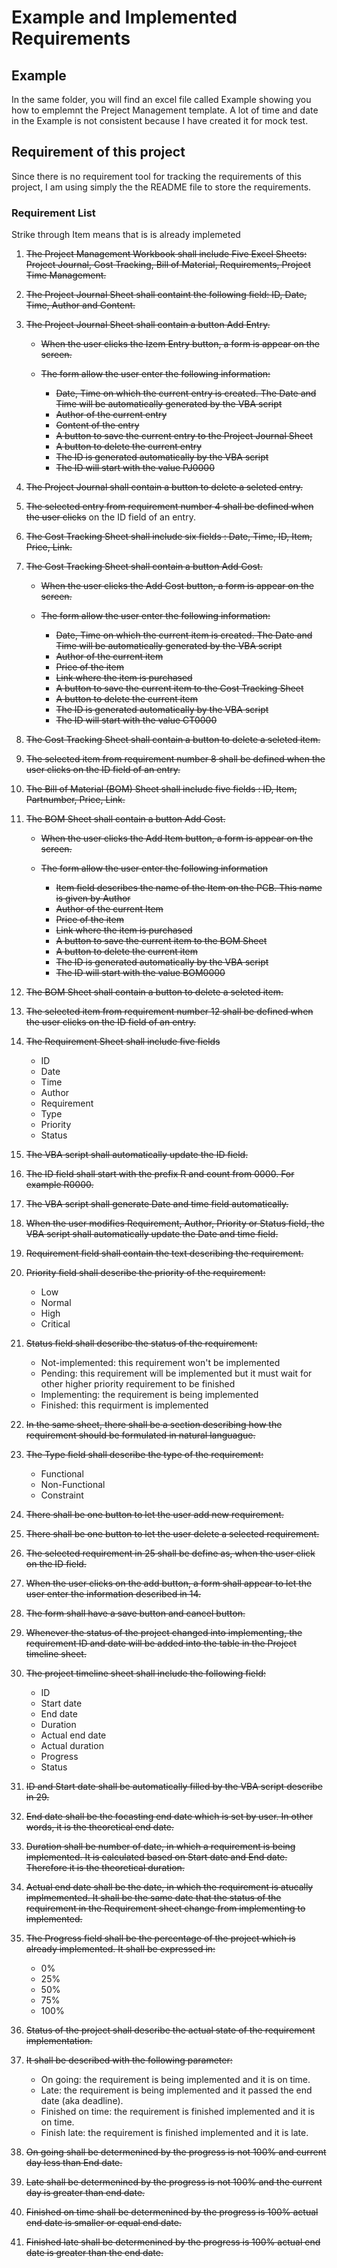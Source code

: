 # Example and Implemented Requirements

## Example

In the same folder, you will find an excel file called Example showing you how to emplemnt the Preject Management template. A lot of time and date in the Example is not consistent because I have created it for mock test.

## Requirement of this project

Since there is no requirement tool for tracking the requirements of this project, I am using simply the the README file to store the requirements.

### Requirement List

Strike through Item means that is is already implemeted

1. ~~The Project Management Workbook shall include Five Excel Sheets: Project Journal, Cost Tracking, Bill of Material, Requirements, Project Time Management.~~

2. ~~The Project Journal Sheet shall containt the following field: ID, Date, Time, Author and Content.~~

3. ~~The Project Journal Sheet shall contain a button Add Entry.~~
    * ~~When the user clicks the Izem Entry button, a form is appear on the screen.~~

    * ~~The form allow the user enter the following information:~~
        * ~~Date, Time on which the current entry is created. The Date and Time will be automatically generated by the VBA script~~
        * ~~Author of the current entry~~
        * ~~Content of the entry~~
        * ~~A button to save the current entry to the Project Journal Sheet~~
        * ~~A button to delete the current entry~~
        * ~~The ID is generated automatically by the VBA script~~
        * ~~The ID will start with the value PJ0000~~

4. ~~The Project Journal shall contain a button to delete a seleted entry.~~

5. ~~The selected entry from requirement number 4 shall be defined when the user clicks~~ on the ID field of an entry.

6. ~~The Cost Tracking Sheet shall include six fields : Date, Time, ID, Item, Price, Link.~~

7. ~~The Cost Tracking Sheet shall contain a button Add Cost.~~
    * ~~When the user clicks the Add Cost button, a form is appear on the screen.~~

    * ~~The form allow the user enter the following information:~~
        * ~~Date, Time on which the current item is created. The Date and Time will be automatically generated by the VBA script~~
        * ~~Author of the current item~~
        * ~~Price of the item~~
        * ~~Link where the item is purchased~~
        * ~~A button to save the current item to the Cost Tracking Sheet~~
        * ~~A button to delete the current item~~
        * ~~The ID is generated automatically by the VBA script~~
        * ~~The ID will start with the value CT0000~~

8. ~~The Cost Tracking Sheet shall contain a button to delete a seleted item.~~

9. ~~The selected item from requirement number 8 shall be defined when the user clicks on the ID field of an entry.~~

10. ~~The Bill of Material (BOM) Sheet shall include five fields : ID, Item, Partnumber, Price, Link.~~

11. ~~The BOM Sheet shall contain a button Add Cost.~~
    * ~~When the user clicks the Add Item button, a form is appear on the screen.~~

    * ~~The form allow the user enter the following information~~
        * ~~Item field describes the name of the Item on the PCB. This name is given by Author~~
        * ~~Author of the current Item~~
        * ~~Price of the item~~
        * ~~Link where the item is purchased~~
        * ~~A button to save the current item to the BOM Sheet~~
        * ~~A button to delete the current item~~
        * ~~The ID is generated automatically by the VBA script~~
        * ~~The ID will start with the value BOM0000~~

12. ~~The BOM Sheet shall contain a button to delete a seleted item.~~

13. ~~The selected item from requirement number 12 shall be defined when the user clicks on the ID field of an entry.~~

14. ~~The Requirement Sheet shall include five fields~~
    * ID
    * Date
    * Time
    * Author
    * Requirement
    * Type
    * Priority
    * Status
15. ~~The VBA script shall automatically update the ID field.~~

16. ~~The ID field shall start with the prefix R and count from 0000. For example R0000.~~

17. ~~The VBA script shall generate Date and time field automatically.~~

18. ~~When the user modifies Requirement, Author, Priority or Status field, the VBA script shall automatically update the Date and time field.~~

19. ~~Requirement field shall contain the text describing the requirement.~~

20. ~~Priority field shall describe the priority of the requirement:~~
    * Low
    * Normal
    * High
    * Critical

21. ~~Status field shall describe the status of the requirement:~~
    * Not-implemented: this requirement won't be implemented
    * Pending: this requirement will be implemented but it must wait for other higher priority requirement to be finished
    * Implementing: the requirement is being implemented
    * Finished: this requirment is implemented

22. ~~In the same sheet, there shall be a section describing how the requirement should be formulated in natural languague.~~

23. ~~The Type field shall describe the type of the requirement:~~
    * Functional
    * Non-Functional
    * Constraint

24. ~~There shall be one button to let the user add new requirement.~~

25. ~~There shall be one button to let the user delete a selected requirement.~~

26. ~~The selected requirement in 25 shall be define as, when the user click on the ID field.~~

27. ~~When the user clicks on the add button, a form shall appear to let the user enter the information described in 14.~~

28. ~~The form shall have a save button and cancel button.~~

29. ~~Whenever the status of the project changed into implementing, the requirement ID and date will be added into the table in the Project timeline sheet.~~

30. ~~The project timeline sheet shall include the following field:~~
    * ID
    * Start date
    * End date
    * Duration
    * Actual end date
    * Actual duration
    * Progress
    * Status

31. ~~ID and Start date shall be automatically filled by the VBA script describe in 29.~~

32. ~~End date shall be the focasting end date which is set by user. In other words, it is the theoretical end date.~~

33. ~~Duration shall be number of date, in which a requirement is being implemented. It is calculated based on Start date and End date. Therefore it is the theoretical duration.~~

34. ~~Actual end date shall be the date, in which the requirement is atucally implmemented. It shall be the same date that the status of the requirement in the Requirement sheet change from implementing to implemented.~~

35. ~~The Progress field shall be the percentage of the project which is already implemented. It shall be expressed in:~~
    * 0%
    * 25%
    * 50%
    * 75%
    * 100%

36. ~~Status of the project shall describe the actual state of the requirement implementation.~~

37. ~~It shall be described with the following parameter:~~
    * On going: the requirement is being implemented and it is on time.
    * Late: the requirement is being implemented and it passed the end date (aka deadline).
    * Finished on time: the requirement is finished implemented and it is on time.
    * Finish late: the requirement is finished implemented and it is late.

38. ~~On going shall be determenined by the progress is not 100% and current day less than End date.~~

39. ~~Late shall be determenined by the progress is not 100% and the current day is greater than end date.~~

40. ~~Finished on time shall be determenined by the progress is 100% actual end date is smaller or equal end date.~~

41. ~~Finished late shall be determenined by the progress is 100% actual end date is greater than the end date.~~
